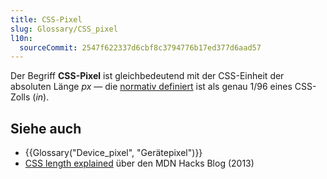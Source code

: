 ```yaml
---
title: CSS-Pixel
slug: Glossary/CSS_pixel
l10n:
  sourceCommit: 2547f622337d6cbf8c3794776b17ed377d6aad57
---
```


Der Begriff **CSS-Pixel** ist gleichbedeutend mit der CSS-Einheit der absoluten Länge _px_ — die [normativ definiert](/de/docs/Web/CSS/CSS_Values_and_Units/Numeric_data_types#absolute_length_units) ist als genau 1/96 eines CSS-Zolls (_in_).

## Siehe auch

- {{Glossary("Device_pixel", "Gerätepixel")}}
- [CSS length explained](https://hacks.mozilla.org/2013/09/css-length-explained/) über den MDN Hacks Blog (2013)

